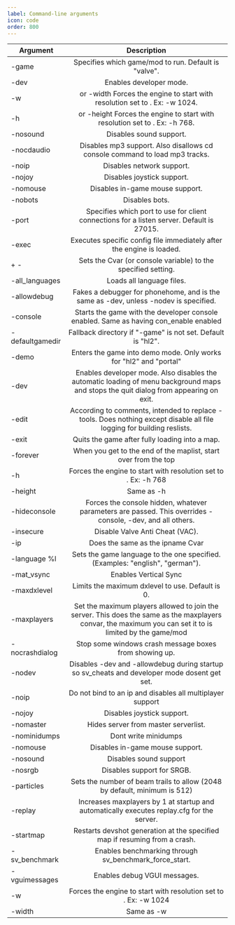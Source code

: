 ```yaml
---
label: Command-line arguments
icon: code
order: 800
---
```


| **Argument**  | **Description**    |
| ------------- |:------------------:|
|-game <game>|  Specifies which game/mod to run. Default is "valve".
|-dev|  Enables developer mode.
|-w <width>| or -width <width>  Forces the engine to start with resolution set to <width>. Ex: -w 1024.
|-h <height>| or -height <height> Forces the engine to start with resolution set to <height>. Ex: -h 768.
|-nosound| Disables sound support.
|-nocdaudio|  Disables mp3 support. Also disallows cd console command to load mp3 tracks.
|-noip|  Disables network support.
|-nojoy|  Disables joystick support.
|-nomouse|  Disables in-game mouse support.
|-nobots|  Disables bots.
|-port <port>|  Specifies which port to use for client connections for a listen server. Default is 27015.
|-exec <file>|  Executes specific config file immediately after the engine is loaded.
|+<console variable> <arg> - |Sets the Cvar (or console variable) to the specified setting.
|-all_languages	|Loads all language files.|
|-allowdebug	|Fakes a debugger for phonehome, and is the same as -dev, unless -nodev is specified.|
|-console|	Starts the game with the developer console enabled. Same as having con_enable enabled|.
|-defaultgamedir| Fallback directory if "-game" is not set. Default is "hl2".|
|-demo|	Enters the game into demo mode. Only works for "hl2" and "portal"|
|-dev	|Enables developer mode. Also disables the automatic loading of menu background maps and stops the quit dialog from appearing on exit.|
|-edit|	According to comments, intended to replace -tools. Does nothing except disable all file logging for building reslists.|
|-exit	|Quits the game after fully loading into a map.|
|-forever	|When you get to the end of the maplist, start over from the top|
|-h <height>	|Forces the engine to start with resolution set to <height>. Ex: -h 768|
|-height <height>|	Same as -h|
|-hideconsole	|Forces the console hidden, whatever parameters are passed. This overrides -console, -dev, and all others.|
|-insecure|	Disable Valve Anti Cheat (VAC).|
|-ip|	Does the same as the ipname Cvar|
|-language %l	|Sets the game language to the one specified. (Examples: "english", "german").|
|-mat_vsync|	Enables Vertical Sync|
|-maxdxlevel|	Limits the maximum dxlevel to use. Default is 0.|
|-maxplayers|	Set the maximum players allowed to join the server. This does the same as the maxplayers convar, the maximum you can set it to is limited by the game/mod|
|-nocrashdialog|	Stop some windows crash message boxes from showing up.
|-nodev	|Disables -dev and -allowdebug during startup so sv_cheats and developer mode dosent get set.
|-noip|	Do not bind to an ip and disables all multiplayer support
|-nojoy|	Disables joystick support.
|-nomaster|	Hides server from master serverlist.
|-nominidumps|	Dont write minidumps
|-nomouse|	Disables in-game mouse support.
|-nosound|	Disables sound support
|-nosrgb|	Disables support for SRGB.
|-particles	|Sets the number of beam trails to allow (2048 by default, minimum is 512)
|-replay	|Increases maxplayers by 1 at startup and automatically executes replay.cfg for the server.
|-startmap	|Restarts devshot generation at the specified map if resuming from a crash.
|-sv_benchmark|	Enables benchmarking through sv_benchmark_force_start.
|-vguimessages|	Enables debug VGUI messages.
|-w <width>|	Forces the engine to start with resolution set to <width>. Ex: -w 1024
|-width| <width>	Same as -w


